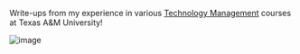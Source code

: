 Write-ups from my experience in various [Technology Management](https://catalog.tamu.edu/undergraduate/course-descriptions/tcmg/) courses at Texas A&M University!


![image](https://user-images.githubusercontent.com/99063625/154530477-5add0071-1690-412f-82d5-2597673a4d04.png)
